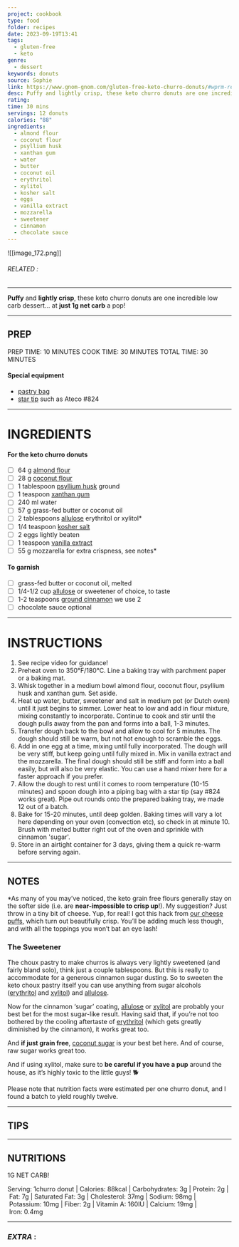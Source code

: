 ```yaml
---
project: cookbook
type: food
folder: recipes
date: 2023-09-19T13:41
tags:
  - gluten-free
  - keto
genre:
  - dessert
keywords: donuts
source: Sophie
link: https://www.gnom-gnom.com/gluten-free-keto-churro-donuts/#wprm-recipe-video-container-6911
desc: Puffy and lightly crisp, these keto churro donuts are one incredible low carb dessert... at just 1g net carb a pop!
rating: 
time: 30 mins
servings: 12 donuts
calories: "88"
ingredients:
  - almond flour
  - coconut flour
  - psyllium husk
  - xanthan gum
  - water
  - butter
  - coconut oil
  - erythritol
  - xylitol
  - kosher salt
  - eggs
  - vanilla extract
  - mozzarella
  - sweetener
  - cinnamon
  - chocolate sauce
---
```


![[image_172.png]]
###### *RELATED* : 
---
**Puffy** and **lightly crisp**, these keto churro donuts are one incredible low carb dessert… at **just 1g net carb** a pop!

---
## PREP

PREP TIME: 10 MINUTES COOK TIME: 30 MINUTES TOTAL TIME: 30 MINUTES

#### Special equipment

- [pastry bag](http://amzn.to/2nRpfXs)
- [star tip](http://amzn.to/2GSRlKw) such as Ateco #824

---
# INGREDIENTS

#### For the keto churro donuts

- [ ] 64 g [almond flour](https://amzn.to/2q1v6KO)
- [ ] 28 g [coconut flour](http://amzn.to/2f49c8j)
- [ ] 1 tablespoon [psyllium husk](https://amzn.to/2EfuAOd) ground
- [ ] 1 teaspoon [xanthan gum](https://amzn.to/2uKe4GF)
- [ ] 240 ml water
- [ ] 57 g grass-fed butter or coconut oil
- [ ] 2 tablespoons [allulose](https://amzn.to/3vVjERQ) erythritol or xylitol*
- [ ] 1/4 teaspoon [kosher salt](https://amzn.to/2uM2LxM)
- [ ] 2 eggs lightly beaten
- [ ] 1 teaspoon [vanilla extract](http://amzn.to/2gVTsV4)
- [ ] 55 g mozzarella for extra crispness, see notes*

#### To garnish

- [ ] grass-fed butter or coconut oil, melted
- [ ] 1/4-1/2 cup [allulose](https://amzn.to/3vVjERQ) or sweetener of choice, to taste
- [ ] 1-2 teaspoons [ground cinnamon](http://amzn.to/2vZ3viU) we use 2
- [ ] chocolate sauce optional

---
# INSTRUCTIONS

1. See recipe video for guidance!
2. Preheat oven to 350°F/180°C. Line a baking tray with parchment paper or a baking mat. 
3. Whisk together in a medium bowl almond flour, coconut flour, psyllium husk and xanthan gum. Set aside. 
4. Heat up water, butter, sweetener and salt in medium pot (or Dutch oven) until it just begins to simmer. Lower heat to low and add in flour mixture, mixing constantly to incorporate. Continue to cook and stir until the dough pulls away from the pan and forms into a ball, 1-3 minutes. 
5. Transfer dough back to the bowl and allow to cool for 5 minutes. The dough should still be warm, but not hot enough to scramble the eggs. 
6. Add in one egg at a time, mixing until fully incorporated. The dough will be very stiff, but keep going until fully mixed in. Mix in vanilla extract and the mozzarella. The final dough should still be stiff and form into a ball easily, but will also be very elastic. You can use a hand mixer here for a faster approach if you prefer.
7. Allow the dough to rest until it comes to room temperature (10-15 minutes) and spoon dough into a piping bag with a star tip (say #824 works great). Pipe out rounds onto the prepared baking tray, we made 12 out of a batch.
8. Bake for 15-20 minutes, until deep golden. Baking times will vary a lot here depending on your oven (convection etc), so check in at minute 10. Brush with melted butter right out of the oven and sprinkle with cinnamon 'sugar'. 
9. Store in an airtight container for 3 days, giving them a quick re-warm before serving again.

---
## NOTES

*As many of you may’ve noticed, the keto grain free flours generally stay on the softer side (i.e. are **near-impossible to crisp up**!). My suggestion? Just throw in a tiny bit of cheese. Yup, for real! I got this hack from [our cheese puffs](https://www.gnom-gnom.com/gluten-free-keto-cheese-puffs-gougeres/), which turn out beautifully crisp. You’ll be adding much less though, and with all the toppings you won’t bat an eye lash!

### The Sweetener

The choux pastry to make churros is always very lightly sweetened (and fairly bland solo), think just a couple tablespoons. But this is really to accommodate for a generous cinnamon sugar dusting. So to sweeten the keto choux pastry itself you can use anything from sugar alcohols ([erythritol](https://amzn.to/2D7WwX6) and [xylitol](https://amzn.to/2gL4Obn)) and [allulose](https://amzn.to/2RGXh1q).

Now for the cinnamon ‘sugar’ coating, [allulose](https://amzn.to/2RGXh1q) or [xylitol](https://amzn.to/2gL4Obn) are probably your best bet for the most sugar-like result. Having said that, if you’re not too bothered by the cooling aftertaste of [erythritol](https://amzn.to/2D7WwX6) (which gets greatly diminished by the cinnamon), it works great too.

And **if just grain free**, [coconut sugar](https://amzn.to/2CSzhh8) is your best bet here. And of course, raw sugar works great too.

And if using xylitol, make sure to **be careful if you have a pup** around the house, as it’s highly toxic to the little guys! 🐕

Please note that nutrition facts were estimated per one churro donut, and I found a batch to yield roughly twelve.

---
## TIPS



---
## NUTRITIONS

1G NET CARB!

Serving: 1churro donut | Calories: 88kcal | Carbohydrates: 3g | Protein: 2g | Fat: 7g | Saturated Fat: 3g | Cholesterol: 37mg | Sodium: 98mg | Potassium: 10mg | Fiber: 2g | Vitamin A: 160IU | Calcium: 19mg | Iron: 0.4mg

---
### *EXTRA* :



